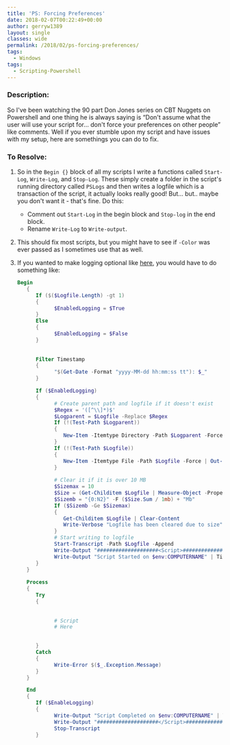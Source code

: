 ```yaml
---
title: 'PS: Forcing Preferences'
date: 2018-02-07T00:22:49+00:00
author: gerryw1389
layout: single
classes: wide
permalink: /2018/02/ps-forcing-preferences/
tags:
  - Windows
tags:
  - Scripting-Powershell
---
```

<!--more-->

### Description:

So I've been watching the 90 part Don Jones series on CBT Nuggets on Powershell and one thing he is always saying is &#8220;Don't assume what the user will use your script for… don't force your preferences on other people&#8221; like comments. Well if you ever stumble upon my script and have issues with my setup, here are somethings you can do to fix.

### To Resolve:

1. So in the `Begin {}` block of all my scripts I write a functions called `Start-Log`, `Write-Log`, and `Stop-Log`. These simply create a folder in the script's running directory called `PSLogs` and then writes a logfile which is a transaction of the script, it actually looks really good! But... but.. maybe you don't want it - that's fine. Do this:
   - Comment out `Start-Log` in the begin block and `Stop-log` in the end block.
   - Rename `Write-Log` to `Write-output`.

2. This should fix most scripts, but you might have to see if `-Color` was ever passed as I sometimes use that as well.

3. If you wanted to make logging optional like [here](https://github.com/gerryw1389/powershell/blob/main/Other/templates/old-template-w-logging-optional.ps1), you would have to do something like:

   ```powershell
   Begin
      {       
         If ($($Logfile.Length) -gt 1)
         {
               $EnabledLogging = $True
         }
         Else
         {
               $EnabledLogging = $False
         }
         
         
         Filter Timestamp
         {
               "$(Get-Date -Format "yyyy-MM-dd hh:mm:ss tt"): $_"
         }

         If ($EnabledLogging)
         {
               # Create parent path and logfile if it doesn't exist
               $Regex = '([^\\]*)$'
               $Logparent = $Logfile -Replace $Regex
               If (!(Test-Path $Logparent))
               {
                  New-Item -Itemtype Directory -Path $Logparent -Force | Out-Null
               }
               If (!(Test-Path $Logfile))
               {
                  New-Item -Itemtype File -Path $Logfile -Force | Out-Null
               }
      
               # Clear it if it is over 10 MB
               $Sizemax = 10
               $Size = (Get-Childitem $Logfile | Measure-Object -Property Length -Sum) 
               $Sizemb = "{0:N2}" -F ($Size.Sum / 1mb) + "Mb"
               If ($Sizemb -Ge $Sizemax)
               {
                  Get-Childitem $Logfile | Clear-Content
                  Write-Verbose "Logfile has been cleared due to size"
               }
               # Start writing to logfile
               Start-Transcript -Path $Logfile -Append 
               Write-Output "####################<Script>####################"
               Write-Output "Script Started on $env:COMPUTERNAME" | TimeStamp
         }
      }
      
      Process
      {   
         Try
         {
               
               
               # Script      
               # Here
      

         }
         Catch
         {
               Write-Error $($_.Exception.Message)
         }
      }

      End
      {
         If ($EnableLogging)
         {
               Write-Output "Script Completed on $env:COMPUTERNAME" | TimeStamp
               Write-Output "####################</Script>####################"
               Stop-Transcript
         }
   ```


